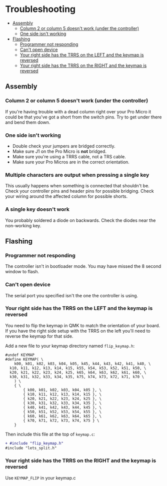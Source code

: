 # Troubleshooting

<!-- START doctoc generated TOC please keep comment here to allow auto update -->
<!-- DON'T EDIT THIS SECTION, INSTEAD RE-RUN doctoc TO UPDATE -->


- [Assembly](#assembly)
  - [Column 2 or column 5 doesn't work (under the controller)](#column-2-or-column-5-doesnt-work-under-the-controller)
  - [One side isn't working](#one-side-isnt-working)
- [Flashing](#flashing)
  - [Programmer not responding](#programmer-not-responding)
  - [Can't open device](#cant-open-device)
  - [Your right side has the TRRS on the LEFT and the keymap is reversed](#your-right-side-has-the-trrs-on-the-left-and-the-keymap-is-reversed)
  - [Your right side has the TRRS on the RIGHT and the keymap is reversed](#your-right-side-has-the-trrs-on-the-right-and-the-keymap-is-reversed)

<!-- END doctoc generated TOC please keep comment here to allow auto update -->

## Assembly

### Column 2 or column 5 doesn't work (under the controller)

If you're having trouble with a dead column right over your Pro Micro it could be that you've got a short from the switch pins. Try to get under there and bend them down.

### One side isn't working

- Double check your jumpers are bridged correctly.
- Make sure J1 on the Pro Micro is **not** bridged.
- Make sure you're using a TRRS cable, not a TRS cable.
- Make sure your Pro Micros are in the correct orientation.

### Multiple characters are output when pressing a single key

This usually happens when something is connected that shouldn't be. Check your controller pins and header pins for possible bridging. Check your wiring around the affected column for possible shorts.

### A single key doesn't work

You probably soldered a diode on backwards. Check the diodes near the non-working key.

## Flashing

### Programmer not responding

The controller isn't in bootloader mode. You may have missed the 8 second window to flash.

### Can't open device

The serial port you specified isn't the one the controller is using.

### Your right side has the TRRS on the LEFT and the keymap is reversed

You need to flip the keymap in QMK to match the orientation of your board. If you have the right side setup with the TRRS on the left you'll need to reverse the keymap for that side.

Add a new file to your keymap directory named `flip_keymap.h`:
```
#undef KEYMAP
#define KEYMAP( \
	k00, k01, k02, k03, k04, k05, k45, k44, k43, k42, k41, k40, \
  k10, k11, k12, k13, k14, k15, k55, k54, k53, k52, k51, k50, \
  k20, k21, k22, k23, k24, k25, k65, k64, k63, k62, k61, k60, \
  k30, k31, k32, k33, k34, k35, k75, k74, k73, k72, k71, k70 \
	) \
	{ \
		{ k00, k01, k02, k03, k04, k05 }, \
		{ k10, k11, k12, k13, k14, k15 }, \
		{ k20, k21, k22, k23, k24, k25 }, \
		{ k30, k31, k32, k33, k34, k35 }, \
		{ k40, k41, k42, k43, k44, k45 }, \
		{ k50, k51, k52, k53, k54, k55 }, \
		{ k60, k61, k62, k63, k64, k65 }, \
		{ k70, k71, k72, k73, k74, k75 } \
	}
```

Then include this file at the top of `keymap.c`:

```diff
+ #include "flip_keymap.h"
#include "lets_split.h"
```

### Your right side has the TRRS on the RIGHT and the keymap is reversed

Use `KEYMAP_FLIP` in your keymap.c
